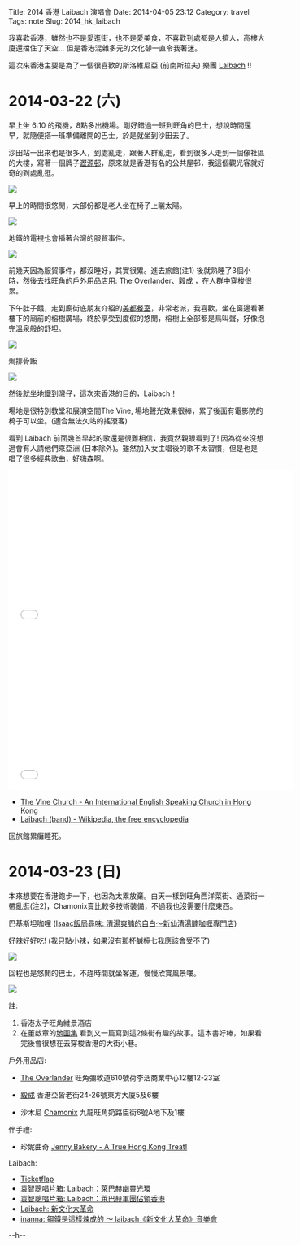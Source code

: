 Title: 2014 香港 Laibach 演唱會
Date: 2014-04-05 23:12
Category: travel
Tags: note
Slug: 2014_hk_laibach

我喜歡香港，雖然也不是愛逛街，也不是愛美食，不喜歡到處都是人擠人，高樓大廈還擋住了天空... 但是香港混雜多元的文化卻一直令我著迷。

這次來香港主要是為了一個很喜歡的斯洛維尼亞 (前南斯拉夫) 樂團 [Laibach](http://www.laibach.org/) !!

# 2014-03-22 (六)

早上坐 6:10 的飛機，8點多出機場。剛好錯過一班到旺角的巴士，想說時間還早，就隨便搭一班準備離開的巴士，於是就坐到沙田去了。

沙田站一出來也是很多人，到處亂走，跟著人群亂走，看到很多人走到一個像社區的大樓，寫著一個牌子[瀝源邨](http://zh.wikipedia.org/wiki/瀝源邨)，原來就是香港有名的公共屋邨，我這個觀光客就好奇的到處亂逛。

![](/static/images/travel/2014_hk_laibach/P3220001.JPG)

早上的時間很悠閒，大部份都是老人坐在椅子上曬太陽。

![](/static/images/travel/2014_hk_laibach/P3220004.JPG)

地鐵的電視也會播著台灣的服貿事件。

![](/static/images/travel/2014_hk_laibach/P3220005.JPG)

前幾天因為服貿事件，都沒睡好，其實很累。進去旅館(注1) 後就熟睡了3個小時，然後去找旺角的戶外用品店用: The Overlander、毅成 ，在人群中穿梭很累。

下午肚子餓，走到廟街底朋友介紹的[美都餐室](http://zh.wikipedia.org/wiki/美都餐室)，非常老派，我喜歡，坐在窗邊看著樓下的廟前的榕樹廣場，終於享受到度假的悠閒，榕樹上全部都是鳥叫聲，好像泡完溫泉般的舒坦。

![](/Static/images/travel/2014_hk_laibach/IMG_0233.JPG)

焗排骨飯

![](/static/images/travel/2014_hk_laibach/IMG_0236.JPG)

然後就坐地鐵到灣仔，這次來香港的目的，Laibach！

場地是很特別教堂和展演空間The Vine, 場地聲光效果很棒，累了後面有電影院的椅子可以坐。(適合無法久站的搖滾客)

看到 Laibach 前面幾首早起的歌還是很難相信，我竟然親眼看到了! 因為從來沒想過會有人請他們來亞洲 (日本除外)。雖然加入女主唱後的歌不太習慣，但是也是唱了很多經典歌曲，好嗨森啊。

<iframe width="560" height="315" src="//www.youtube.com/embed/e-5L_z8P12A" frameborder="0" allowfullscreen></iframe>

<iframe width="560" height="315" src="//www.youtube.com/embed/HFIcqBBow28" frameborder="0" allowfullscreen></iframe>


* [The Vine Church - An International English Speaking Church in Hong Kong](http://www.thevine.org.hk/)
* [Laibach (band) - Wikipedia, the free encyclopedia](http://en.wikipedia.org/wiki/Laibach_(band))

回旅館累癱睡死。

# 2014-03-23 (日)

本來想要在香港跑步一下，也因為太累放棄。白天一樣到旺角西洋菜街、通菜街一帶亂逛(注2)，Chamonix賣比較多技術裝備，不過我也沒需要什麼東西。


巴基斯坦咖哩 ([Isaac飯局尋味: 清湯爽腩的自白～新仙清湯腩咖喱專門店](http://www.foodxfile.com/2010/10/blog-post_17.html))

好辣好好吃! (我只點小辣，如果沒有那杯鹹檸七我應該會受不了)

![](/static/images/travel/2014_hk_laibach/IMG_0239.JPG)

回程也是悠閒的巴士，不趕時間就坐客運，慢慢欣賞風景嘍。

![](/static/images/travel/2014_hk_laibach/IMG_0241.JPG)

註:

1.  香港太子旺角維景酒店
2.  在董啟章的[地圖集](http://www.taaze.tw/sing.html?pid=14100003638) 看到又一篇寫到這2條街有趣的故事。這本書好棒，如果看完後會很想在去穿梭香港的大街小巷。

戶外用品店:

* [The Overlander](http://www.overlander.com.hk/home)
  旺角彌敦道610號荷李活商業中心12樓12-23室

* [毅成](http://www.alink.com.hk/)
  香港亞皆老街24-26號東方大廈5及6樓

* 沙木尼 [Chamonix](http://www.chamonix.com.hk/)
  九龍旺角奶路臣街6號A地下及1樓

伴手禮:

* 珍妮曲奇 [Jenny Bakery - A True Hong Kong Treat!](http://www.jennybakery.com/)

Laibach:

* [Ticketflap](http://www.ticketflap.com/zh/events/177/)
* [袁智聰唱片箱: Laibach：萊巴赫幽靈光環](http://yccmcb.blogspot.tw/2014/03/laibach.html)
* [袁智聰唱片箱: Laibach：萊巴赫軍團佔領香港](http://yccmcb.blogspot.hk/2014/03/laibach_24.html)
* [Laibach: 新文化大革命](http://www.douban.com/note/327157917/)
* [inanna: 鋼鐵是這樣煉成的 ～ laibach《新文化大革命》音樂會](http://inanna2013.blogspot.tw/2014/03/laibach_23.html)

--h--
<!--
200 USD -> 14,136✒ HK (除了登山用品刷卡, 吃喝，買小東西都夠花)
-->
